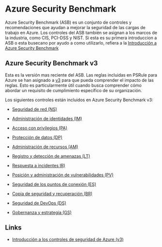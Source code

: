 # Azure Security Benchmark

Azure Security Benchmark (ASB) es un conjunto de controles y recomendaciones que ayudan a mejorar la seguridad de las cargas de trabajo en Azure.
Los controles del ASB también se asignan a los marcos de la industria, como CIS, PCI-DSS y NIST.
Si esta es su primera introduccion a ASB o esta busecano por ayudo a como utilizarlo, refiera a la [Introducción a Azure Security Benchmark][1]

[1]: https://docs.microsoft.com/security/benchmark/azure/introduction

## Azure Security Benchmark v3

Esta es la versión mas reciente del ASB.
Las reglas incluidas en PSRule para Azure se han asignado a [v3][2] para que pueda comprender el impacto de las reglas.
Esto es particularmente útil cuando busca comprender cómo abordar un requisito de cumplimiento específico de su organización.

Los siguientes controles están incluidos en Azure Security Benchmark v3:

- [Seguridad de red (NS)][3]
- [Administración de identidades (IM)][4]
- [Acceso con privilegios (PA)][5]
- [Protección de datos (DP)][6]
- [Administración de recursos (AM)][7]
- [Registro y detección de amenazas (LT)][8]
- [Respuesta a incidentes IR)][9]
- [Posición y administración de vulnerabilidades (PV)][10]
- [Seguridad de los puntos de conexión (ES)][11]
- [Copia de seguridad y recuperación (BR)][12]
- [Seguridad de DevOps (DS)][13]
- [Gobernanza y estrategia (GS)][14]

  [2]: https://docs.microsoft.com/security/benchmark/azure/overview
  [3]: https://learn.microsoft.com/security/benchmark/azure/security-controls-v3-network-security
  [4]: https://learn.microsoft.com/security/benchmark/azure/security-controls-v3-identity-management
  [5]: https://learn.microsoft.com/security/benchmark/azure/security-controls-v3-privileged-access
  [6]: https://learn.microsoft.com/security/benchmark/azure/security-controls-v3-data-protection
  [7]: https://learn.microsoft.com/security/benchmark/azure/security-controls-v3-asset-management
  [8]: https://learn.microsoft.com/security/benchmark/azure/security-controls-v3-logging-threat-detection
  [9]: https://learn.microsoft.com/security/benchmark/azure/security-controls-v3-incident-response
  [10]: https://learn.microsoft.com/security/benchmark/azure/security-controls-v3-posture-vulnerability-management
  [11]: https://learn.microsoft.com/security/benchmark/azure/security-controls-v3-endpoint-security
  [12]: https://learn.microsoft.com/security/benchmark/azure/security-controls-v3-backup-recovery
  [13]: https://learn.microsoft.com/security/benchmark/azure/security-controls-v3-devops-security
  [14]: https://learn.microsoft.com/security/benchmark/azure/security-controls-v3-governance-strategy

<!-- ### Using the ASB v3 baseline with PSRule

:octicons-milestone-24: v1.nn.0

To start using the ASB v3 baseline with PSRule configure the baseline parameter to use `Azure.SecurityBenchmark.v3`.

!!! Note
    It's important to note that the ASB v3 baseline is reduced set of rules.
    Not all rules for the Well-Architected Framework are included in ASB v3. -->

## Links

- [Introducción a los controles de seguridad de Azure (v3)][2]
